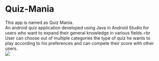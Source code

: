 # Quiz-Mania
This app is named as Quiz Mania.<br>
An android quiz application developed using Java in Android Studio for users who want to expand their general knowledge in various fields.<br
User can choose out of multiple categories the type of quiz he wants to play according to his preferences and can compete their score with other users.<br>
<img src="Quiz-Mania/Screenshots/Screenshot_login.PNG">
